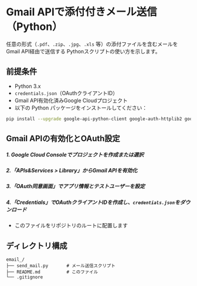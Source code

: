 # Gmail APIで添付付きメール送信（Python）

任意の形式（`.pdf`、`.zip`、`.jpg`、`.xls` 等）の添付ファイルを含むメールを Gmail API経由で送信する Pythonスクリプトの使い方を示します。

## 前提条件
- Python 3.x
- `credentials.json`（OAuthクライアントID）
- Gmail API有効化済みGoogle Cloudプロジェクト
- 以下の Python パッケージをインストールしてください：
```bash
pip install --upgrade google-api-python-client google-auth-httplib2 google-auth-oauthlib
```

## Gmail APIの有効化とOAuth設定

##### 1. Google Cloud Consoleでプロジェクトを作成または選択
##### 2.「APIs&Services > Library」からGmail APIを有効化
##### 3.「OAuth同意画面」でアプリ情報とテストユーザーを設定
##### 4.「Credentials」でOAuthクライアントIDを作成し、`credentials.json`をダウンロード
- このファイルをリポジトリのルートに配置します

## ディレクトリ構成

```
email_/
├── send_mail.py       # メール送信スクリプト
├── README.md          # このファイル
└── .gitignore
```